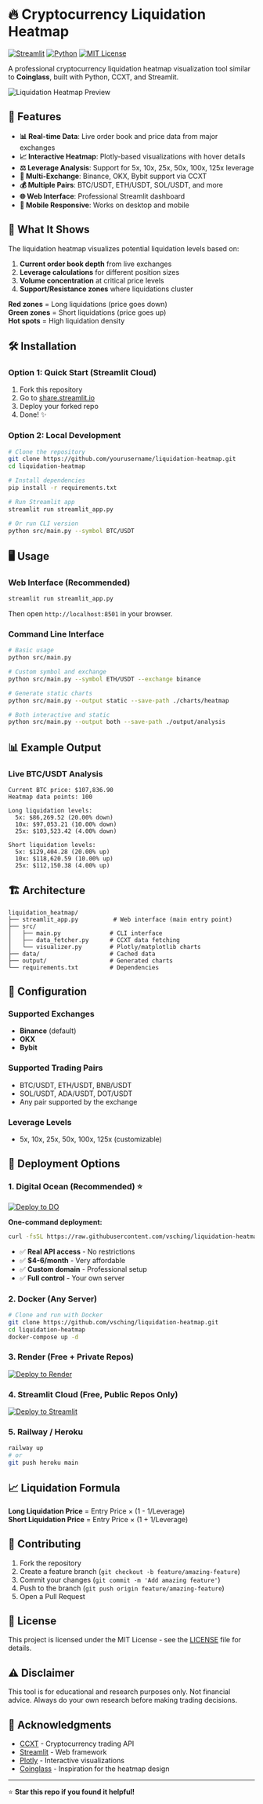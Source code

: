 # 🔥 Cryptocurrency Liquidation Heatmap

[![Streamlit](https://img.shields.io/badge/Streamlit-FF4B4B?style=for-the-badge&logo=streamlit&logoColor=white)](https://streamlit.io/)
[![Python](https://img.shields.io/badge/Python-3776AB?style=for-the-badge&logo=python&logoColor=white)](https://python.org/)
[![MIT License](https://img.shields.io/badge/License-MIT-green.svg?style=for-the-badge)](LICENSE)

A professional cryptocurrency liquidation heatmap visualization tool similar to **Coinglass**, built with Python, CCXT, and Streamlit.

![Liquidation Heatmap Preview](https://via.placeholder.com/800x400/0d1117/ffffff?text=Liquidation+Heatmap+Preview)

## 🚀 Features

- **📊 Real-time Data**: Live order book and price data from major exchanges
- **📈 Interactive Heatmap**: Plotly-based visualizations with hover details  
- **⚖️ Leverage Analysis**: Support for 5x, 10x, 25x, 50x, 100x, 125x leverage
- **🔄 Multi-Exchange**: Binance, OKX, Bybit support via CCXT
- **💰 Multiple Pairs**: BTC/USDT, ETH/USDT, SOL/USDT, and more
- **🌐 Web Interface**: Professional Streamlit dashboard
- **📱 Mobile Responsive**: Works on desktop and mobile

## 🎯 What It Shows

The liquidation heatmap visualizes potential liquidation levels based on:

1. **Current order book depth** from live exchanges
2. **Leverage calculations** for different position sizes
3. **Volume concentration** at critical price levels
4. **Support/Resistance zones** where liquidations cluster

**Red zones** = Long liquidations (price goes down)  
**Green zones** = Short liquidations (price goes up)  
**Hot spots** = High liquidation density

## 🛠️ Installation

### Option 1: Quick Start (Streamlit Cloud)
1. Fork this repository
2. Go to [share.streamlit.io](https://share.streamlit.io)
3. Deploy your forked repo
4. Done! ✨

### Option 2: Local Development
```bash
# Clone the repository
git clone https://github.com/yourusername/liquidation-heatmap.git
cd liquidation-heatmap

# Install dependencies
pip install -r requirements.txt

# Run Streamlit app
streamlit run streamlit_app.py

# Or run CLI version
python src/main.py --symbol BTC/USDT
```

## 🖥️ Usage

### Web Interface (Recommended)
```bash
streamlit run streamlit_app.py
```
Then open `http://localhost:8501` in your browser.

### Command Line Interface
```bash
# Basic usage
python src/main.py

# Custom symbol and exchange
python src/main.py --symbol ETH/USDT --exchange binance

# Generate static charts
python src/main.py --output static --save-path ./charts/heatmap

# Both interactive and static
python src/main.py --output both --save-path ./output/analysis
```

## 📊 Example Output

### Live BTC/USDT Analysis
```
Current BTC price: $107,836.90
Heatmap data points: 100

Long liquidation levels:
  5x: $86,269.52 (20.00% down)
  10x: $97,053.21 (10.00% down)
  25x: $103,523.42 (4.00% down)

Short liquidation levels:
  5x: $129,404.28 (20.00% up)
  10x: $118,620.59 (10.00% up)
  25x: $112,150.38 (4.00% up)
```

## 🏗️ Architecture

```
liquidation_heatmap/
├── streamlit_app.py          # Web interface (main entry point)
├── src/
│   ├── main.py              # CLI interface
│   ├── data_fetcher.py      # CCXT data fetching
│   └── visualizer.py        # Plotly/matplotlib charts
├── data/                    # Cached data
├── output/                  # Generated charts
└── requirements.txt         # Dependencies
```

## 🔧 Configuration

### Supported Exchanges
- **Binance** (default)
- **OKX** 
- **Bybit**

### Supported Trading Pairs
- BTC/USDT, ETH/USDT, BNB/USDT
- SOL/USDT, ADA/USDT, DOT/USDT
- Any pair supported by the exchange

### Leverage Levels
- 5x, 10x, 25x, 50x, 100x, 125x (customizable)

## 🚀 Deployment Options

### 1. Digital Ocean (Recommended) ⭐
[![Deploy to DO](https://img.shields.io/badge/Deploy%20to-DigitalOcean-0080FF?style=for-the-badge&logo=digitalocean)](DEPLOYMENT.md)

**One-command deployment:**
```bash
curl -fsSL https://raw.githubusercontent.com/vsching/liquidation-heatmap/main/deploy-digitalocean.sh | bash
```
- ✅ **Real API access** - No restrictions
- ✅ **$4-6/month** - Very affordable
- ✅ **Custom domain** - Professional setup
- ✅ **Full control** - Your own server

### 2. Docker (Any Server)
```bash
# Clone and run with Docker
git clone https://github.com/vsching/liquidation-heatmap.git
cd liquidation-heatmap
docker-compose up -d
```

### 3. Render (Free + Private Repos)
[![Deploy to Render](https://render.com/images/deploy-to-render-button.svg)](https://render.com/deploy)

### 4. Streamlit Cloud (Free, Public Repos Only)
[![Deploy to Streamlit](https://static.streamlit.io/badges/streamlit_badge_black_white.svg)](https://share.streamlit.io/new?repo=vsching/liquidation-heatmap&branch=main&mainModule=streamlit_app.py)

### 5. Railway / Heroku
```bash
railway up
# or
git push heroku main
```

## 📈 Liquidation Formula

**Long Liquidation Price** = Entry Price × (1 - 1/Leverage)  
**Short Liquidation Price** = Entry Price × (1 + 1/Leverage)

## 🤝 Contributing

1. Fork the repository
2. Create a feature branch (`git checkout -b feature/amazing-feature`)
3. Commit your changes (`git commit -m 'Add amazing feature'`)
4. Push to the branch (`git push origin feature/amazing-feature`)
5. Open a Pull Request

## 📄 License

This project is licensed under the MIT License - see the [LICENSE](LICENSE) file for details.

## ⚠️ Disclaimer

This tool is for educational and research purposes only. Not financial advice. Always do your own research before making trading decisions.

## 🙏 Acknowledgments

- [CCXT](https://github.com/ccxt/ccxt) - Cryptocurrency trading API
- [Streamlit](https://streamlit.io/) - Web framework
- [Plotly](https://plotly.com/) - Interactive visualizations
- [Coinglass](https://coinglass.com/) - Inspiration for the heatmap design

---

⭐ **Star this repo if you found it helpful!**